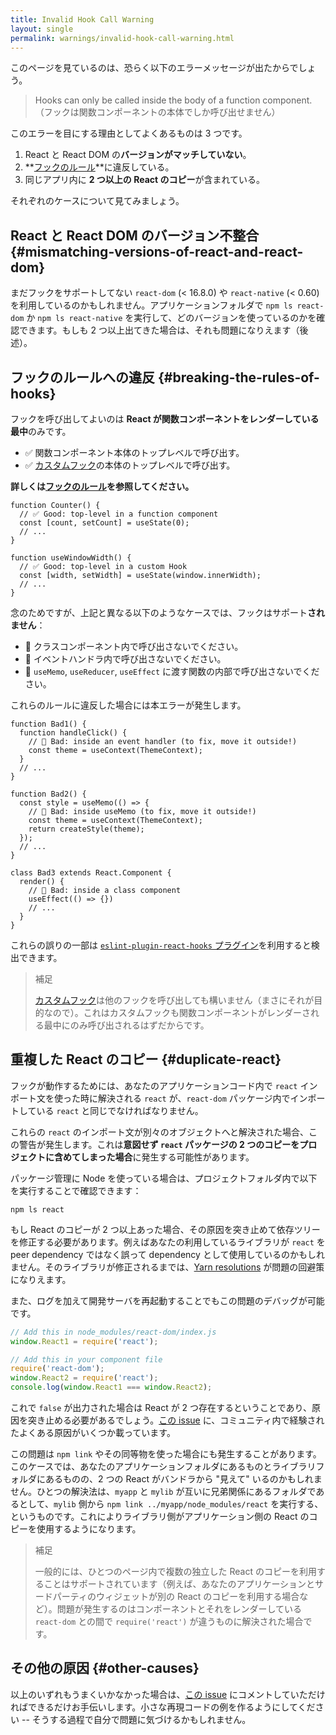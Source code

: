 ```yaml
---
title: Invalid Hook Call Warning
layout: single
permalink: warnings/invalid-hook-call-warning.html
---
```


このページを見ているのは、恐らく以下のエラーメッセージが出たからでしょう。

> Hooks can only be called inside the body of a function component.（フックは関数コンポーネントの本体でしか呼び出せません）

このエラーを目にする理由としてよくあるものは 3 つです。

1. React と React DOM の**バージョンがマッチしていない**。
2. **[フックのルール](/docs/hooks-rules.html)**に違反している。
3. 同じアプリ内に **2 つ以上の React のコピー**が含まれている。

それぞれのケースについて見てみましょう。

## React と React DOM のバージョン不整合 {#mismatching-versions-of-react-and-react-dom}

まだフックをサポートしてない `react-dom` (&lt; 16.8.0) や `react-native` (&lt; 0.60) を利用しているのかもしれません。アプリケーションフォルダで `npm ls react-dom` か `npm ls react-native` を実行して、どのバージョンを使っているのかを確認できます。もしも 2 つ以上出てきた場合は、それも問題になりえます（後述）。

## フックのルールへの違反 {#breaking-the-rules-of-hooks}

フックを呼び出してよいのは **React が関数コンポーネントをレンダーしている最中**のみです。

* ✅ 関数コンポーネント本体のトップレベルで呼び出す。
* ✅ [カスタムフック](/docs/hooks-custom.html)の本体のトップレベルで呼び出す。

**詳しくは[フックのルール](/docs/hooks-rules.html)を参照してください。**

```js{2-3,8-9}
function Counter() {
  // ✅ Good: top-level in a function component
  const [count, setCount] = useState(0);
  // ...
}

function useWindowWidth() {
  // ✅ Good: top-level in a custom Hook
  const [width, setWidth] = useState(window.innerWidth);
  // ...
}
```

念のためですが、上記と異なる以下のようなケースでは、フックはサポート**されません**：

* 🔴 クラスコンポーネント内で呼び出さないでください。
* 🔴 イベントハンドラ内で呼び出さないでください。
* 🔴 `useMemo`, `useReducer`, `useEffect` に渡す関数の内部で呼び出さないでください。

これらのルールに違反した場合には本エラーが発生します。

```js{3-4,11-12,20-21}
function Bad1() {
  function handleClick() {
    // 🔴 Bad: inside an event handler (to fix, move it outside!)
    const theme = useContext(ThemeContext);
  }
  // ...
}

function Bad2() {
  const style = useMemo(() => {
    // 🔴 Bad: inside useMemo (to fix, move it outside!)
    const theme = useContext(ThemeContext);
    return createStyle(theme);
  });
  // ...
}

class Bad3 extends React.Component {
  render() {
    // 🔴 Bad: inside a class component
    useEffect(() => {})
    // ...
  }
}
```

これらの誤りの一部は [`eslint-plugin-react-hooks` プラグイン](https://www.npmjs.com/package/eslint-plugin-react-hooks)を利用すると検出できます。

> 補足
>
> [カスタムフック](/docs/hooks-custom.html)は他のフックを呼び出しても構いません（まさにそれが目的なので）。これはカスタムフックも関数コンポーネントがレンダーされる最中にのみ呼び出されるはずだからです。


## 重複した React のコピー {#duplicate-react}

フックが動作するためには、あなたのアプリケーションコード内で `react` インポート文を使った時に解決される `react` が、`react-dom` パッケージ内でインポートしている `react` と同じでなければなりません。

これらの `react` のインポート文が別々のオブジェクトへと解決された場合、この警告が発生します。これは**意図せず `react` パッケージの 2 つのコピーをプロジェクトに含めてしまった場合**に発生する可能性があります。

パッケージ管理に Node を使っている場合は、プロジェクトフォルダ内で以下を実行することで確認できます：

    npm ls react

もし React のコピーが 2 つ以上あった場合、その原因を突き止めて依存ツリーを修正する必要があります。例えばあなたの利用しているライブラリが `react` を peer dependency ではなく誤って dependency として使用しているのかもしれません。そのライブラリが修正されるまでは、[Yarn resolutions](https://yarnpkg.com/lang/en/docs/selective-version-resolutions/) が問題の回避策になりえます。

また、ログを加えて開発サーバを再起動することでもこの問題のデバッグが可能です。

```js
// Add this in node_modules/react-dom/index.js
window.React1 = require('react');

// Add this in your component file
require('react-dom');
window.React2 = require('react');
console.log(window.React1 === window.React2);
```

これで `false` が出力された場合は React が 2 つ存在するということであり、原因を突き止める必要があるでしょう。[この issue](https://github.com/facebook/react/issues/13991) に、コミュニティ内で経験されたよくある原因がいくつか載っています。

この問題は `npm link` やその同等物を使った場合にも発生することがあります。このケースでは、あなたのアプリケーションフォルダにあるものとライブラリフォルダにあるものの、2 つの React がバンドラから "見えて" いるのかもしれません。ひとつの解決法は、`myapp` と `mylib` が互いに兄弟関係にあるフォルダであるとして、`mylib` 側から `npm link ../myapp/node_modules/react` を実行する、というものです。これによりライブラリ側がアプリケーション側の React のコピーを使用するようになります。

>補足
>
>一般的には、ひとつのページ内で複数の独立した React のコピーを利用することはサポートされています（例えば、あなたのアプリケーションとサードパーティのウィジェットが別の React のコピーを利用する場合など）。問題が発生するのはコンポーネントとそれをレンダーしている `react-dom` との間で `require('react')` が違うものに解決された場合です。

## その他の原因 {#other-causes}

以上のいずれもうまくいかなかった場合は、[この issue](https://github.com/facebook/react/issues/13991) にコメントしていただければできるだけお手伝いします。小さな再現コードの例を作るようにしてください -- そうする過程で自分で問題に気づけるかもしれません。
